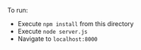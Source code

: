 
To run:

- Execute `npm install` from this directory
- Execute `node server.js`
- Navigate to `localhost:8000`
